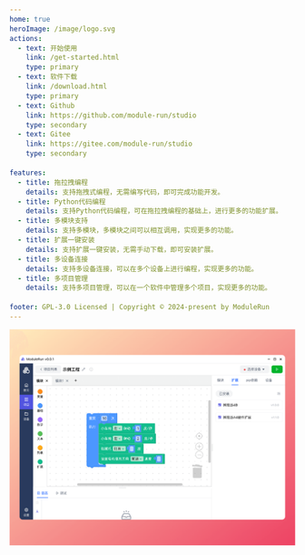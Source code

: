 ```yaml
---
home: true
heroImage: /image/logo.svg
actions:
  - text: 开始使用
    link: /get-started.html
    type: primary
  - text: 软件下载
    link: /download.html
    type: primary
  - text: Github
    link: https://github.com/module-run/studio
    type: secondary
  - text: Gitee
    link: https://gitee.com/module-run/studio
    type: secondary

features:
  - title: 拖拉拽编程
    details: 支持拖拽式编程，无需编写代码，即可完成功能开发。
  - title: Python代码编程
    details: 支持Python代码编程，可在拖拉拽编程的基础上，进行更多的功能扩展。
  - title: 多模块支持
    details: 支持多模块，多模块之间可以相互调用，实现更多的功能。
  - title: 扩展一键安装
    details: 支持扩展一键安装，无需手动下载，即可安装扩展。
  - title: 多设备连接
    details: 支持多设备连接，可以在多个设备上进行编程，实现更多的功能。
  - title: 多项目管理
    details: 支持多项目管理，可以在一个软件中管理多个项目，实现更多的功能。

footer: GPL-3.0 Licensed | Copyright © 2024-present by ModuleRun
---
```


![](/image/screenshot.png)
